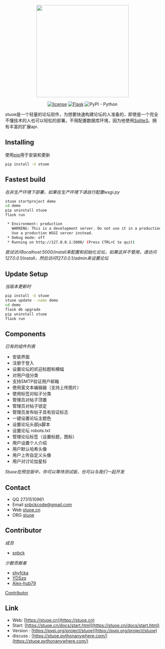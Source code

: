<div align="center">
<img src="https://raw.githubusercontent.com/snbck/stuoe.github.io/master/static/Stuoe.png" width="300" height="300">


[![license](https://img.shields.io/github/license/stuoe/stuoe.svg)](LICENSE)
[![Flask](https://img.shields.io/badge/%20power-Flask-blue.svg?style=flat-square)](https://github.com/pallets/flask)
![PyPI - Python](https://img.shields.io/badge/%20PYPI-stuoe-orange.svg?style=flat-square)
</div>

stuoe是一个轻量的论坛软件，为想要快速构建论坛的人准备的，即使是一个完全不懂技术的人也可以轻松的部署。不用配置数据库环境，因为他使用[Sqlite3]()。拥有丰富的扩展api.



## Installing
使用[pip](https://pypi.org)用于安装和更新


``` bash
pip install -U stuoe
```
## Fastest build
*在非生产环境下部署，如果在生产环境下请自行配置wsgi.py*

``` bash
stuoe startproject demo
cd demo
pip uninstall stuoe
flask run
```

``` bash
 * Environment: production
   WARNING: This is a development server. Do not use it in a production deployment.
   Use a production WSGI server instead.
 * Debug mode: off
 * Running on http://127.0.0.1:5000/ (Press CTRL+C to quit)
```
*尝试访问localhost:5000/install来配置和初始化论坛，如果这并不管用，请访问127.0.0.1/install，然后访问127.0.0.1/admin来设置论坛*

## Update Setup
*当版本更新时*

```bash
pip install -U stuoe
stuoe update --name demo
cd demo
flask db upgrade
pip uninstall stuoe
flask run
```

## Components
*已有的组件列表*


* 安装界面
* 注册于登入
* 设置论坛的欢迎标题和横幅
* 对用户组分类
* 支持SMTP验证用户邮箱
* 使用富文本编辑器（支持上传图片）
* 使用标签对帖子分类
* 管理员对帖子顶置
* 管理员对帖子锁定
* 管理员发布帖子具有验证标志
* 一键设置论坛主题色
* 设置论坛头部js脚本
* 设置论坛 robots.txt
* 管理论坛标签（设置标题，图标）
* 用户设置个人介绍
* 用户默认哈希头像
* 用户上传自定义头像
* 用户对讨论加星标

*Stuoe在预览版中，你可以等待测试版，也可以与我们一起开发*



## Contact
* QQ 2731510961
* Email snbckcode@gmail.com
* Web [stuoe.cn](https://stuoe.cn)
* ORG [stuoe](https://github.com/stuoe)

## Contributor
*成员*
* [snbck](https://github.com/snbck)

*少数贡献者*   

* [shyfcka](https://github.com/shyfcka)
* [YDSzq](https://github.com/YDSzq)
* [Alex-hub79](https://github.com/Alex-hub79)


[Contributor](https://github.com/stuoe/stuoe/graphs/contributors)



## Link
* Web:  [https://stuoe.cn](https://stuoe.cn)
* Start: [https://stuoe.cn/docs/start.html](https://stuoe.cn/docs/start.html)
* Version : [https://pypi.org/project/stuoe](https://pypi.org/project/stuoe)
* discuss : [https://stuoe.pythonanywhere.com/](https://stuoe.pythonanywhere.com/)
